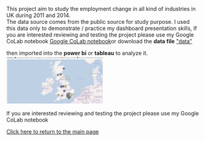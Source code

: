 This project aim to study the employment change in all kind of industries in UK during 2011 and 2014.<br> 
The data source comes from the public source for study purpose.
I used this data only to demonstrate / practice my dashboard presentation skills, If you are interested reviewing and testing the project please use my Google CoLab notebook  [Google CoLab notebook](https://colab.research.google.com/drive/1FhjdinLX9dejz4spkXrhXDHuENXQM3Fq#updateTitle=true&folderId=1Q9EqShSEW9F3ULWA9Z6sSSbFlLBSQTmO)or download the **data file** ["data"](../emsi/EMSI_JobChange_UK.xlsx)

then imported into the **power bi** or **tableau** to analyze it.<br>
<img src="../emsi/employment.JPG" alt="drawing" width="50%"/>

If you are interested reviewing and testing the project please use my Google CoLab notebook

[Click here to return to the main page](../README.md)
